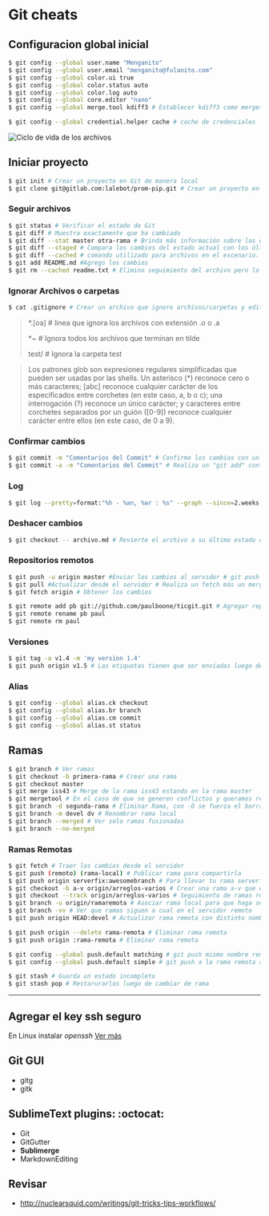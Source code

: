 # Git cheats

## Configuracion global inicial

```bash
$ git config --global user.name "Menganito"
$ git config --global user.email "menganito@fulanito.com"
$ git config --global color.ui true
$ git config --global color.status auto
$ git config --global color.log auto
$ git config --global core.editor "nano"
$ git config --global merge.tool kdiff3 # Establecer kdiff3 como mergetool default

$ git config --global credential.helper cache # cache de credenciales
```

![Ciclo de vida de los archivos](http://git-scm.com/figures/18333fig0201-tn.png "Ciclo de vida de los archivos")

## Iniciar proyecto
```bash
$ git init # Crear un proyecto en Git de manera local
$ git clone git@gitlab.com:lalebot/prom-pip.git # Crear un proyecto en Git de manera remota
```

### Seguir archivos
```bash
$ git status # Verificar el estado de Git
$ git diff # Muestra exactamente que ha cambiado
$ git diff --stat master otra-rama # Brinda más información sobre las diferencias entre ramas
$ git diff --staged # Compara los cambios del estado actual con los últimos confirmados
$ git diff --cached # comando utilizado para archivos en el escenario.
$ git add README.md #Agrego los cambios
$ git rm --cached readme.txt # Elimino seguimiento del archivo pero lo mantengo el el repositorio local

```

### Ignorar Archivos o carpetas
```bash
$ cat .gitignore # Crear un archivo que ignore archivos/carpetas y editarlo agregando:
```
> *.[oa] # linea que ignora los archivos con extensión .o o .a
> 
> *~ # Ignora todos los archivos que terminan en tilde
> 
> test/ # Ignora la carpeta test

> Los patrones glob son expresiones regulares simplificadas que pueden ser usadas por las shells. Un asterisco (*) reconoce cero o más caracteres; [abc] reconoce cualquier carácter de los especificados entre corchetes (en este caso, a, b o c); una interrogación (?) reconoce un único carácter; y caracteres entre corchetes separados por un guión ([0-9]) reconoce cualquier carácter entre ellos (en este caso, de 0 a 9).

### Confirmar cambios
```bash
$ git commit -m "Comentarios del Commit" # Confirmo los cambios con un comentario
$ git commit -a -m "Comentarios del Commit" # Realiza un "git add" confirmando el seguimiento de todos los archivos
```

### Log
```bash
$ git log --pretty=format:"%h - %an, %ar : %s" --graph --since=2.weeks
```

### Deshacer cambios
```bash
$ git checkout -- archivo.md # Revierte el archivo a su último estado confirmado
```

### Repositorios remotos
```bash
$ git push -u origin master #Enviar los cambios al servidor # git push [seudónimo] [ramificación] 
$ git pull #Actualizar desde el servidor # Realiza un fetch más un merge
$ git fetch origin # Obtener los cambios

$ git remote add pb git://github.com/paulboone/ticgit.git # Agregar repositorio remoto al proyecto con nombre local pb.
$ git remote rename pb paul
$ git remote rm paul
```

### Versiones
```bash
$ git tag -a v1.4 -m 'my version 1.4'
$ git push origin v1.5 # Las etiquetas tienen que ser enviadas luego de creadas.
```

### Alias
```bash
$ git config --global alias.ck checkout
$ git config --global alias.br branch
$ git config --global alias.cm commit
$ git config --global alias.st status
```

## Ramas
```bash
$ git branch # Ver ramas
$ git checkout -b primera-rama # Crear una rama
$ git checkout master
$ git merge iss43 # Merge de la rama iss43 estando en la rama master
$ git mergetool # En el caso de que se generen conflictos y queramos resolverlos visualmente.
$ git branch -d segunda-rama # Eliminar Rama, con -D se fuerza el borrado
$ git branch -m devel dv # Renombrar rama local
$ git branch --merged # Ver solo ramas fusionadas
$ git branch --no-merged 
```

### Ramas Remotas
```bash
$ git fetch # Traer los cambios desde el servidor
$ git push (remoto) (rama-local) # Publicar rama para compartirla
$ git push origin serverfix:awesomebranch # Para llevar tu rama serverfix local a la rama awesomebranch en el proyecto remoto
$ git checkout -b a-v origin/arreglos-varios # Crear una rama a-v que esta vinculada con la rama remota arreglos-varios
$ git checkout --track origin/arreglos-varios # Seguimiento de ramas remotas con mismo nombre
$ git branch -u origin/ramaremota # Asociar rama local para que haga seguimiento de la ramaremota
$ git branch -vv # Ver que ramas siguen a cual en el servidor remoto
$ git push origin HEAD:devel # Actualizar rama remota con distinto nombre desde la rama dv

$ git push origin --delete rama-remota # Eliminar rama remota
$ git push origin :rama-remota # Eliminar rama remota

$ git config --global push.default matching # git push mismo nombre remoto
$ git config --global push.default simple # git push a la rama remota asociada
```

```bash
$ git stash # Guarda un estado incompleto
$ git stash pop # Restarurarlos luego de cambiar de rama
```

---
## Agregar el key ssh seguro
En Linux instalar *openssh*
[Ver más](http://git-scm.com/book/es/v1/Git-en-un-servidor-Generando-tu-clave-p%C3%BAblica-SSH)

## Git GUI
+ gitg
+ gitk

## SublimeText plugins: :octocat:
- Git
- GitGutter
- **Sublimerge**
- MarkdownEditing

## Revisar
- http://nuclearsquid.com/writings/git-tricks-tips-workflows/